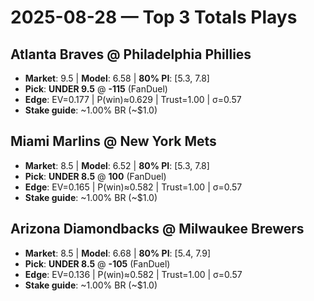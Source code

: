 # 2025-08-28 — Top 3 Totals Plays

## Atlanta Braves @ Philadelphia Phillies
- **Market**: 9.5 | **Model**: 6.58 | **80% PI**: [5.3, 7.8]
- **Pick**: **UNDER 9.5** @ **-115** (FanDuel)
- **Edge**: EV=0.177 | P(win)≈0.629 | Trust=1.00 | σ=0.57
- **Stake guide**: ~1.00% BR  (~$1.0)

## Miami Marlins @ New York Mets
- **Market**: 8.5 | **Model**: 6.52 | **80% PI**: [5.3, 7.8]
- **Pick**: **UNDER 8.5** @ **100** (FanDuel)
- **Edge**: EV=0.165 | P(win)≈0.582 | Trust=1.00 | σ=0.57
- **Stake guide**: ~1.00% BR  (~$1.0)

## Arizona Diamondbacks @ Milwaukee Brewers
- **Market**: 8.5 | **Model**: 6.68 | **80% PI**: [5.4, 7.9]
- **Pick**: **UNDER 8.5** @ **-105** (FanDuel)
- **Edge**: EV=0.136 | P(win)≈0.582 | Trust=1.00 | σ=0.57
- **Stake guide**: ~1.00% BR  (~$1.0)
